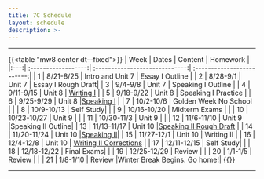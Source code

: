 ```yaml
---
title: 7C Schedule
layout: schedule
description: >-
---
```


---
{{<table "mw8 center dt--fixed">}}
| Week  |          Dates          |                 Content                  |             Homework      |             
|:---:|    :------------------:|             :-----------------------------:| :-------------------------:|
|  1 |  8/21-8/25           | Intro and Unit 7 |  Essay I Outline        |
|  2 |  8/28-9/1            | Unit 7  | Essay I Rough Draft|
|  3 |  9/4-9/8             | Unit 7  | Speaking I Outline         |
|  4 |  9/11-9/15           | Unit 8  | [Writing I](sks/fall2023/7C-english/assignment1/)         |
|  5 |  9/18-9/22           | Unit 8  | Speaking I  Practice |
|  6 |  9/25-9/29           | Unit 8  |[Speaking I](sks/fall2023/7C-english/assignment2/)              |
|  7 |  10/2-10/6           | Golden Week No School |       |
|  8 |  10/9-10/13          | Self Study|          |
|  9 |  10/16-10/20         | Midterm Exams  |       |
| 10 |  10/23-10/27         | Unit 9  | |
| 11 |  10/30-11/3          | Unit 9  | |
| 12 |  11/6-11/10          | Unit 9  |Speaking II Outline|
| 13 |  11/13-11/17         | Unit 10 |[Speaking II Rough Draft](sks/fall2023/7C-english/roughdraft2)             |
| 14 |  11/20-11/24         | Unit 10 |[Speaking II](sks/fall2023/7C-english/assignment3)|
| 15 |  11/27-12/1          | Unit 10 |  Writing II   |
| 16 |  12/4-12/8           | Unit 10 | [Writing II Corrections](sks/fall2023/7C-english/essay-corrections-2)            |
| 17 |  12/11-12/15         | Self Study|           |
| 18 |  12/18-12/22         | Final Exams|          |
| 19 |  12/25-12/29         | Review |              |
| 20 |  1/1-1/5             | Review |      |
| 21 |  1/8-1/10            | Review |Winter Break Begins. Go home!|
{{</table>}}

---